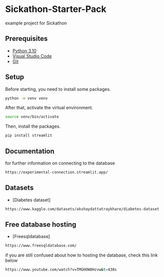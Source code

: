 # Sickathon-Starter-Pack

example project for Sickathon

## Prerequisites

- [Python 3.10](https://www.python.org/)
- [Visual Studio Code](https://code.visualstudio.com/)
- [Git](https://git-scm.com/)

## Setup
Before starting, you need to install some packages.

```bash
python -m venv venv
```
After that, activate the virtual environment.
```bash
source venv/bin/activate
```
Then, install the packages.
```bash
pip install streamlit
```
## Documentation 
for further information on connecting to the database 
```bash
https://experimental-connection.streamlit.app/
```
## Datasets 
- [Diabetes dataset]
```bash
https://www.kaggle.com/datasets/akshaydattatraykhare/diabetes-dataset
```
## Free database hosting 
- [Freesqldatabase]
```bash
https://www.freesqldatabase.com/
```
if you are still confused about how to hosting the database, check this link below
```bash
https://www.youtube.com/watch?v=TMGHOW8Hzvw&t=438s
```

